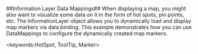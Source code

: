 ##Information Layer Data Mappings##
When displaying a map, you might also want to visualize some data on it in the form of hot spots, pin points, etc. The InformationLayer object allows you to dynamically load and display map markers via data binding. This example demonstrates how you can use DataMappings to configure the dynamically created map markers.

<keywords:HotSpot, ToolTip, Marker>